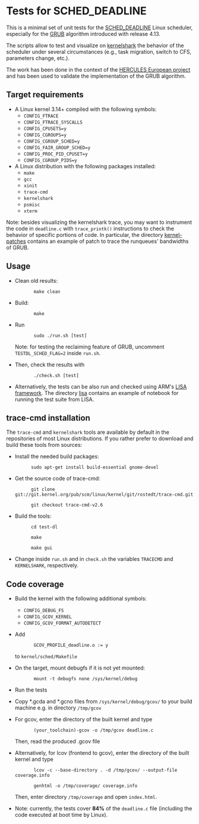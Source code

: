 Tests for SCHED_DEADLINE
========================

This is a minimal set of unit tests for the
[SCHED_DEADLINE](https://en.wikipedia.org/wiki/SCHED_DEADLINE) Linux scheduler,
especially for the
[GRUB](http://lkml.iu.edu/hypermail/linux/kernel/1703.2/06174.html) algorithm
introduced with release 4.13.

The scripts allow to test and visualize on
[kernelshark](http://rostedt.homelinux.com/kernelshark/) the behavior of the
scheduler under several circumstances (e.g., task migration, switch to CFS,
parameters change, etc.).

The work has been done in the context of the
[HERCULES European project](http://hercules2020.eu) and has been used to
validate the implementation of the GRUB algorithm.


Target requirements
-------------------

 - A Linux kernel 3.14+ compiled with the following symbols:
   - ```CONFIG_FTRACE```
   - ```CONFIG_FTRACE_SYSCALLS```
   - ```CONFIG_CPUSETS=y```
   - ```CONFIG_CGROUPS=y```
   - ```CONFIG_CGROUP_SCHED=y```
   - ```CONFIG_FAIR_GROUP_SCHED=y```
   - ```CONFIG_PROC_PID_CPUSET=y```
   - ```CONFIG_CGROUP_PIDS=y```
 - A Linux distribution with the following packages installed:
   - ```make```
   - ```gcc```
   - ```xinit```
   - ```trace-cmd```
   - ```kernelshark```
   - ```psmisc```
   - ```xterm```

Note: besides visualizing the kernelshark trace, you may want to instrument
the code in ```deadline.c``` with ```trace_printk()``` instructions to check
the behavior of specific portions of code.
In particular, the directory [kernel-patches](kernel-patches) contains an
example of patch to trace the runqueues' bandwidths of GRUB.


Usage
-----

 - Clean old results:

              make clean

 - Build:

              make

 - Run

              sudo ./run.sh [test]

   Note: for testing the reclaiming feature of GRUB, uncomment
   ```TESTDL_SCHED_FLAG=2``` inside ```run.sh```.

 - Then, check the results with

              ./check.sh [test]

 - Alternatively, the tests can be also run and checked using ARM's
   [LISA framework](https://github.com/ARM-software/lisa).
   The directory [lisa](lisa) contains an example of notebook for running
   the test suite from LISA.


trace-cmd installation
----------------------

The `trace-cmd` and `kernelshark` tools are available by default in the
repositories of most Linux distributions.
If you rather prefer to download and build these tools from sources:

 - Install the needed build packages:

             sudo apt-get install build-essential gnome-devel

 - Get the source code of trace-cmd:

             git clone git://git.kernel.org/pub/scm/linux/kernel/git/rostedt/trace-cmd.git

             git checkout trace-cmd-v2.6

 - Build the tools:

             cd test-dl

             make

             make gui

 - Change inside `run.sh` and in `check.sh` the variables `TRACECMD` and
   `KERNELSHARK`, respectively.


Code coverage
-------------

 - Build the kernel with the following additional symbols:
   - ```CONFIG_DEBUG_FS```
   - ```CONFIG_GCOV_KERNEL```
   - ```CONFIG_GCOV_FORMAT_AUTODETECT```

 - Add

              GCOV_PROFILE_deadline.o := y

   to ```kernel/sched/Makefile```

 - On the target, mount debugfs if it is not yet mounted:

              mount -t debugfs none /sys/kernel/debug

 - Run the tests

 - Copy *.gcda and *.gcno files from ```/sys/kernel/debug/gcov/``` to your
   build machine e.g. in directory ```/tmp/gcov```

 - For gcov, enter the directory of the built kernel and type

              (your_toolchain)-gcov -o /tmp/gcov deadline.c

   Then, read the produced .gcov file

 - Alternatively, for lcov (frontend to gcov), enter the directory of the built
   kernel and type

              lcov -c --base-directory . -d /tmp/gcov/ --output-file coverage.info

              genhtml -o /tmp/coverage/ coverage.info

   Then, enter directory ```/tmp/coverage``` and open ```index.html```.

 - Note: currently, the tests cover **84%** of the ```deadline.c``` file
         (including the code executed at boot time by Linux).
